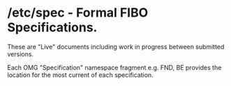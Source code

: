# /etc/spec - Formal FIBO Specifications. 

These are "Live" documents including work in progress between submitted versions.

Each OMG "Specification" namespace fragment e.g. FND, BE provides the location for the most current of each specification. 
